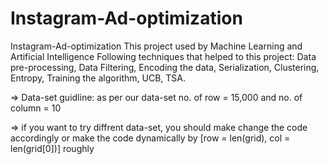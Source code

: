 # Instagram-Ad-optimization

Instagram-Ad-optimization
This project used by Machine Learning and Artificial Intelligence Following techniques that helped to this project: Data pre-processing, Data Filtering, Encoding the data, Serialization, Clustering, Entropy, Training the algorithm, UCB, TSA.

=> Data-set guidline: as per our data-set no. of row = 15,000 and no. of column = 10

=> if you want to try diffrent data-set, you should make change the code accordingly or make the code dynamically by [row = len(grid), col = len(grid[0])] roughly
